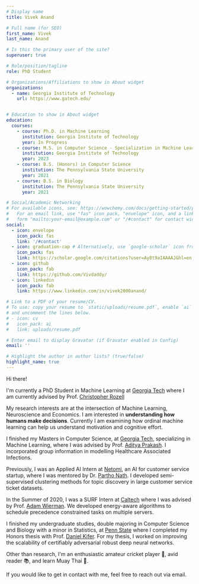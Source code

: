 ```yaml
---
# Display name
title: Vivek Anand

# Full name (for SEO)
first_name: Vivek
last_name: Anand

# Is this the primary user of the site?
superuser: true

# Role/position/tagline
role: PhD Student

# Organizations/Affiliations to show in About widget
organizations:
  - name: Georgia Institute of Technology
    url: https://www.gatech.edu/


# Education to show in About widget
education:
  courses:
    - course: Ph.D. in Machine Learning
      institution: Georgia Institute of Technology
      year: In Progress
    - course: M.S. in Computer Science - Specialization in Machine Learning
      institution: Georgia Institute of Technology
      year: 2023
    - course: B.S. (Honors) in Computer Science
      institution: The Pennsylvania State University
      year: 2021
    - course: B.S. in Biology
      institution: The Pennsylvania State University
      year: 2021

# Social/Academic Networking
# For available icons, see: https://wowchemy.com/docs/getting-started/page-builder/#icons
#   For an email link, use "fas" icon pack, "envelope" icon, and a link in the
#   form "mailto:your-email@example.com" or "/#contact" for contact widget.
social:
  - icon: envelope
    icon_pack: fas
    link: '/#contact'
  - icon: graduation-cap # Alternatively, use `google-scholar` icon from `ai` icon pack
    icon_pack: fas
    link: https://scholar.google.com/citations?user=Ay8t9aIAAAAJ&hl=en
  - icon: github
    icon_pack: fab
    link: https://github.com/Vivdaddy/
  - icon: linkedin
    icon_pack: fab
    link: https://www.linkedin.com/in/vivek2000anand/

# Link to a PDF of your resume/CV.
# To use: copy your resume to `static/uploads/resume.pdf`, enable `ai` icons in `params.yaml`,
# and uncomment the lines below.
# - icon: cv
#   icon_pack: ai
#   link: uploads/resume.pdf

# Enter email to display Gravatar (if Gravatar enabled in Config)
email: ''

# Highlight the author in author lists? (true/false)
highlight_name: true
---
```


Hi there!

I'm currently a PhD Student in Machine Learning at [Georgia Tech](https://www.gatech.edu/) where I am currently advised by Prof. [Christopher Rozell](http://siplab.gatech.edu/rozell.html)

My research interests are at the intersection of Machine Learning, Neuroscience and Economics. I am interested in **understanding how humans make decisions**. Currently I am examining how ordinal machine learning can help us understand motivation and cognitive effort.

I finished my Masters in Computer Science, at [Georgia Tech](https://www.gatech.edu/), specializing in Machine Learning, where I was advised by Prof. [Aditya Prakash](https://faculty.cc.gatech.edu/~badityap/). I incorporated group information in modelling Healthcare Associated Infections.

Previously, I was an Applied AI Intern at [Netomi](https://www.netomi.com/), an AI for customer service startup, where I was mentored by Dr. [Partho Nath](https://www.linkedin.com/in/partho-nath/). I developed semi-supervised clustering methods for topic discovery in large customer service ticket datasets.

In the Summer of 2020, I was a SURF Intern at [Caltech](https://www.caltech.edu/) where I was advised by Prof. [Adam Wierman](https://adamwierman.com/). We developed energy-aware algorithms to schedule precedence constrained tasks on multiple servers.

I finished my undergraduate studies, double majoring in Computer Science and Biology with a minor in Statistics, at [Penn State](https://www.psu.edu/) where I completed my Honors thesis with Prof. [Daniel Kifer](https://www.cse.psu.edu/~duk17/). For my thesis, I worked on improving the scalability of certifiably adversarial robust deep neural networks.

Other than research, I'm an enthusiastic amateur cricket player 🏏, avid reader 📚, and learn Muay Thai 🥊. 

If you would like to get in contact with me, feel free to reach out via email.

